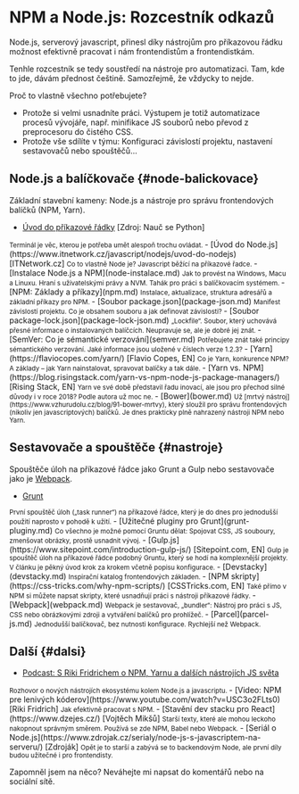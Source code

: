 # NPM a Node.js: Rozcestník odkazů

Node.js, serverový javascript, přinesl díky nástrojům pro příkazovou řádku možnost efektivně pracovat i nám frontendistům a frontendistkám.

Tenhle rozcestník se tedy soustředí na nástroje pro automatizaci. Tam, kde to jde, dávám přednost češtině. Samozřejmě, že vždycky to nejde.

Proč to vlastně všechno potřebujete?
- Protože si velmi usnadníte práci. Výstupem je totiž automatizace procesů vývojáře, např. minifikace JS souborů nebo převod z preprocesoru do čistého CSS.
- Protože vše sdílíte v týmu: Konfiguraci závislostí projektu, nastavení sestavovačů nebo spouštěčů…

<div class="row">

<div class="col w-50-sm" markdown="1">

## Node.js a balíčkovače {#node-balickovace}

Základní stavební kameny: Node.js a nástroje pro správu frontendových balíčků (NPM, Yarn).

- [Úvod do příkazové řádky](https://naucse.python.cz/lessons/beginners/cmdline/) [Zdroj: Nauč se Python]  
<small>
Terminál je věc, kterou je potřeba umět alespoň trochu ovládat.
</small>
- [Úvod do Node.js](https://www.itnetwork.cz/javascript/nodejs/uvod-do-nodejs) [ITNetwork.cz]  
<small>
Co to vlastně Node je? Javascript běžící na příkazové řadce.
</small>
- [Instalace Node.js a NPM](node-instalace.md)  
<small>
Jak to provést na Windows, Macu a Linuxu. Hraní s uživatelskými právy a NVM. Tahák pro práci s balíčkovacím systémem.
</small>
- [NPM: Základy a příkazy](npm.md)  
<small>
Instalace, aktualizace, struktura adresářů a základní příkazy pro NPM.
</small>
- [Soubor package.json](package-json.md)  
<small>
Manifest závislostí projektu. Co je obsahem souboru a jak definovat závislosti?
</small>
- [Soubor package-lock.json](package-lock-json.md)  
<small>
„Lockfile“. Soubor, který uchovává přesné informace o instalovaných balíčcích. Neupravuje se, ale je dobré jej znát.
</small>
- [SemVer: Co je sémantické verzování](semver.md)  
<small>
Potřebujete znát také principy sémantického verzování. Jaké informace jsou uložené v číslech verze 1.2.3?
</small>
- [Yarn](https://flaviocopes.com/yarn/) [Flavio Copes, EN]  
<small>
Co je Yarn, konkurence NPM? A základy – jak Yarn nainstalovat, spravovat balíčky a tak dále.
</small>
- [Yarn vs. NPM](https://blog.risingstack.com/yarn-vs-npm-node-js-package-managers/) [Rising Stack, EN]  
<small>
Yarn ve své době představil řadu inovací, ale jsou pro přechod silné důvody i v roce 2018? Podle autora už moc ne.
</small>
- [Bower](bower.md)  
<small>
Už [mrtvý nástroj](https://www.vzhurudolu.cz/blog/91-bower-mrtvy), který sloužil pro správu frontendových (nikoliv jen javascriptových) balíčků. Je dnes prakticky plně nahrazený nástroji NPM nebo Yarn.
</small>

</div>

<div class="col w-50-sm" markdown="1">

## Sestavovače a spouštěče {#nastroje}

Spouštěče úloh na příkazové řádce jako Grunt a Gulp nebo sestavovače jako je [Webpack](webpack.md).

- [Grunt](grunt.md)  
<small>
První spouštěč úloh („task runner“) na příkazové řádce, který je do dnes pro jednodušší použití naprosto v pohodě k užití.
</small>
- [Užitečné pluginy pro Grunt](grunt-pluginy.md)  
<small>
Co všechno je možné pomocí Gruntu dělat: Spojovat CSS, JS souboury, zmenšovat obrázky, prostě usnadnit vývoj.
</small>
- [Gulp.js](https://www.sitepoint.com/introduction-gulp-js/) [Sitepoint.com, EN]  
<small>
Gulp je spouštěč úloh na příkazové řádce podobný Gruntu, který se hodí na komplexnější projekty. V článku je pěkný úvod krok za krokem včetně popisu konfigurace.
</small>
- [Devstacky](devstacky.md)
<small>
In­spi­rač­ní ka­ta­log fron­ten­do­vých zá­kla­den.
</small>
- [NPM skripty](https://css-tricks.com/why-npm-scripts/) [CSSTricks.com, EN]  
<small>
Také přímo v NPM si můžete napsat skripty, které usnadňují práci s nástroji příkazové řádky. 
</small>
- [Webpack](webpack.md)  
<small>
Webpack je sestavovač, „bundler“: Nástroj pro práci s JS, CSS nebo obrázkovými zdroji a vytváření balíčků pro prohlížeč.
</small>
- [Parcel](parcel-js.md)  
<small>
Jednodušší balíčkovač, bez nutnosti konfigurace. Rychlejší než Webpack.
</small>

</div>

</div>

## Další {#dalsi}


- [Podcast: S Riki Fridrichem o NPM, Yarnu a dalších nástrojích JS světa](https://www.vzhurudolu.cz/podcast/84-podcast-npm-yarn)  
<small>
Rozhovor o nových nástrojích ekosystému kolem Node.js a javascriptu.
</small>
- [Video: NPM pre lenivých kóderov](https://www.youtube.com/watch?v=USC3o2FLts0) [Riki Fridrich]   
<small>
Jak efektivně pracovat s NPM.
</small>
- [Stavění dev stacku pro React](https://www.dzejes.cz/) [Vojtěch Mikšů]  
<small>
Starší texty, které ale mohou leckoho nakopnout správným směrem. Používá se zde NPM, Babel nebo Webpack.
</small>
- [Seriál o Node.js](https://www.zdrojak.cz/serialy/node-js-s-javascriptem-na-serveru/) [Zdroják]  
<small>
Opět je to starší a zabývá se to backendovým Node, ale první díly budou užitečné i pro frontendisty.
</small>

Zapomněl jsem na něco? Neváhejte mi napsat do komentářů nebo na sociální sítě.

<!-- AdSnippet -->
